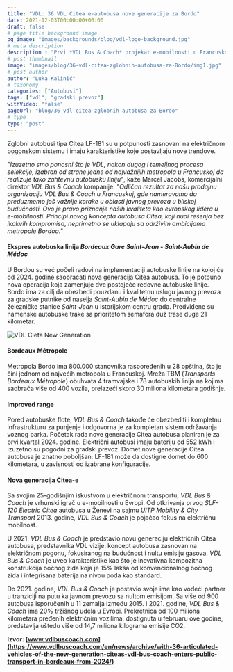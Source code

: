 ```yaml
---
title: "VDL: 36 VDL Citea e-autobusa nove generacije za Bordo"
date: 2021-12-03T00:00:00+06:00
draft: false
# page title background image
bg_image: "images/backgrounds/blog/vdl-logo-background.jpg"
# meta description
description : "Prvi *VDL Bus & Coach* projekat e-mobilnosti u Francuskoj biće pokrenut prvog kvartala 2024. godine. Bordou, gradu u Francuskoj sa 800.000 stanovnika koji se rapidno širi, VDL će isoručiti 36 autobusa Citea nove generacije operateru Bus Rapid Transit (BRT) kojem je u fokusu međugradski saobraćaj."
# post thumbnail
image: "images/blog/36-vdl-citea-zglobnih-autobusa-za-Bordo/img1.jpg"
# post author
author: "Luka Kalinić"
# taxonomy
categories: ["Autobusi"]
tags: ["vdl", "gradski prevoz"]
withVideo: "false"
pageUrl: "blog/36-vdl-citea-zglobnih-autobusa-za-Bordo"
# type
type: "post"
---
```


Zglobni autobusi tipa Citea LF-181 su u potpunosti zasnovani na električnom pogonskom sistemu i imaju karakteristike koje postavljaju nove trendove.

*"Izuzetno smo ponosni što je VDL, nakon dugog i temeljnog procesa selekcije, izabran od strane jedne od najvažnijih metropola u Francuskoj da realizuje tako zahtevnu autobusku liniju"*, kaže Marcel Jacobs, komercijalni direktor *VDL Bus & Coach* kompanije. *"Odličan rezultat za našu prodajnu organizaciju *VDL Bus & Coach* u Francuskoj, gde nameravamo da preduzmemo još važnije korake u oblasti javnog prevoza u bliskoj budućnosti. Ovo je pravo priznanje naših kvaliteta kao evropskog lidera u e-mobilnosti. Principi novog koncepta autobusa Citea, koji nudi rešenja bez ikakvih kompromisa, neprimetno se uklapaju sa održivim ambicijama metropole Bordoa."*

#### Ekspres autobuska linija *Bordeaux Gare Saint-Jean - Saint-Aubin de Médoc*

U Bordou su već počeli radovi na implementaciji autobuske linije na kojoj će od 2024. godine saobraćati nova generacija Citea autobusa. To je potpuno nova operacija koja zamenjuje dve postojeće redovne autobuske linije. Bordo ima za cilj da obezbedi pouzdanu i kvalitetnu uslugu javnog prevoza za gradske putnike od naselja *Saint-Aubin de Médoc* do centralne železničke stanice *Saint-Jean* u istorijskom centru grada. Predviđene su namenske autobuske trake sa prioritetom semafora duž trase duge 21 kilometar.

![VDL Cieta New Generation](/images/blog/36-vdl-citea-zglobnih-autobusa-za-Bordo/img2.jpg "VDL Cieta New Generation")

#### Bordeaux Métropole

Metropola Bordo ima 800.000 stanovnika raspoređenih u 28 opština, što je čini jednom od najvećih metropola u Francuskoj. Mreža TBM (*Transports Bordeaux Métropole*) obuhvata 4 tramvajske i 78 autobuskih linija na kojima saobraća više od 400 vozila, prelazeći skoro 30 miliona kilometara godišnje.

#### Improved range

Pored autobuske flote, *VDL Bus & Coach* takođe će obezbediti i kompletnu infrastrukturu za punjenje i odgovorna je za kompletan sistem održavanja voznog parka. Početak rada nove generacije Citea autobusa planiran je za prvi kvartal 2024. godine. Električni autobusi imaju bateriju od 552 kWh i izuzetno su pogodni za gradski prevoz. Domet nove generacije Citea autobusa je znatno poboljšan: LF-181 može da dostigne domet do 600 kilometara, u zavisnosti od izabrane konfiguracije.

#### Nova generacija Citea-e

Sa svojim 25-godišnjim iskustvom u električnom transportu, *VDL Bus & Coach* je vrhunski igrač u e-mobilnosti u Evropi. Od otkrivanja prvog *SLF-120 Electric Citea* autobusa u Ženevi na sajmu *UITP Mobility & City Transport* 2013. godine, *VDL Bus & Coach* je pojačao fokus na električnu mobilnost.

U 2021. *VDL Bus & Coach* je predstavio novu generaciju električnih Citea autobusa, predstavnika VDL vizije: koncept autobusa zasnovan na električnom pogonu, fokusiranog na budućnost i nultu emisiju gasova. *VDL Bus & Coach* je uveo karakteristike kao što je inovativna kompozitna konstrukcija bočnog zida koja je 15% lakša od konvencionalnog bočnog zida i integrisana baterija na nivou poda kao standard.

Do 2021. godine, *VDL Bus & Coach* je postavio svoje ime kao vodeći partner u tranziciji na putu ka javnom prevozu sa nultom emisijom. Sa više od 900 autobusa isporučenih u 11 zemalja između 2015. i 2021. godine, *VDL Bus & Coach* ima 20% tržišnog udela u Evropi. Prekretnica od 100 miliona kilometara pređenih električnim vozilima, dostignuta u februaru ove godine, predstavlja uštedu više od 14,7 miliona kilograma emisije CO2.

**Izvor: [www.vdlbuscoach.com](https://www.vdlbuscoach.com/en/news/archive/with-36-articulated-vehicles-of-the-new-generation-citeas-vdl-bus-coach-enters-public-transport-in-bordeaux-from-2024/)**